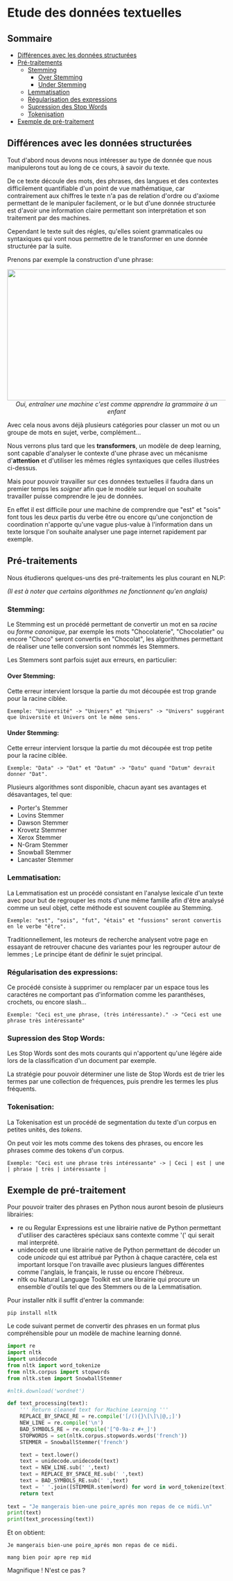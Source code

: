 # Etude des données textuelles

## Sommaire
* [Différences avec les données structurées](#différences-avec-les-données-structurées)
* [Pré-traitements](#pré-traitements)
  * [Stemming](#stemming)
    * [Over Stemming](#over-stemming)
    * [Under Stemming](#under-stemming)
  * [Lemmatisation](#lemmatisation)
  * [Régularisation des expressions](#régularisation-des-expressions)
  * [Supression des Stop Words](#supression-des-stop-words)
  * [Tokenisation](#tokenisation)
* [Exemple de pré-traitement](#exemple-de-pré-traitement)

## Différences avec les données structurées

Tout d'abord nous devons nous intéresser au type de donnée que nous manipulerons tout au long de ce cours, à savoir du texte.

De ce texte découle des mots, des phrases, des langues et des contextes difficilement quantifiable d'un point de vue mathématique, car contrairement aux chiffres le texte n'a pas de relation d'ordre ou d'axiome permettant de le manipuler facilement, or le but d'une donnée structurée est d'avoir une information claire permettant son interprétation et son traitement par des machines.

Cependant le texte suit des régles, qu'elles soient grammaticales ou syntaxiques qui vont nous permettre de le transformer en une donnée structurée par la suite.

Prenons par exemple la construction d'une phrase:

<p align="center">
<img src="https://user-images.githubusercontent.com/65224852/166940035-1d1ed107-06ca-490e-85ed-b95c46b78865.jpg" width=600 height=302>
<br /><i> Oui, entraîner une machine c'est comme apprendre la grammaire à un enfant </i>
</p>

Avec cela nous avons déjà plusieurs catégories pour classer un mot ou un groupe de mots en sujet, verbe, complément...

Nous verrons plus tard que les **transformers**, un modèle de deep learning, sont capable d'analyser le contexte d'une phrase avec un mécanisme d'**attention** et d'utiliser les mêmes régles syntaxiques que celles illustrées ci-dessus.

Mais pour pouvoir travailler sur ces données textuelles il faudra dans un premier temps les *soigner* afin que le modèle sur lequel on souhaite travailler puisse comprendre le jeu de données.

En effet il est difficile pour une machine de comprendre que "est" et "sois" font tous les deux partis du verbe être ou encore qu'une conjonction de coordination n'apporte qu'une vague plus-value à l'information dans un texte lorsque l'on souhaite analyser une page internet rapidement par exemple.

## Pré-traitements

Nous étudierons quelques-uns des pré-traitements les plus courant en NLP:

*(Il est à noter que certains algorithmes ne fonctionnent qu'en anglais)*

### Stemming:
Le Stemming est un procédé permettant de convertir un mot en sa *racine* ou *forme canonique*, par exemple les mots "Chocolaterie", "Chocolatier" ou encore "Choco" seront convertis en "Chocolat", les algorithmes permettant de réaliser une telle conversion sont nommés les Stemmers.

Les Stemmers sont parfois sujet aux erreurs, en particulier:
#### Over Stemming:

Cette erreur intervient lorsque la partie du mot découpée est trop grande pour la racine ciblée.

```
Exemple: "Université" -> "Univers" et "Univers" -> "Univers" suggérant que Université et Univers ont le même sens.
```
#### Under Stemming:

Cette erreur intervient lorsque la partie du mot découpée est trop petite pour la racine ciblée.

```
Exemple: "Data" -> "Dat" et "Datum" -> "Datu" quand "Datum" devrait donner "Dat".
```

Plusieurs algorithmes sont disponible, chacun ayant ses avantages et désavantages, tel que:
- Porter's Stemmer
- Lovins Stemmer
- Dawson Stemmer
- Krovetz Stemmer
- Xerox Stemmer
- N-Gram Stemmer
- Snowball Stemmer
- Lancaster Stemmer

### Lemmatisation:
La Lemmatisation est un procédé consistant en l'analyse lexicale d'un texte avec pour but de regrouper les mots d'une même famille afin d'être analysé comme un seul objet, cette méthode est souvent couplée au Stemming.

```
Exemple: "est", "sois", "fut", "étais" et "fussions" seront convertis en le verbe "être".
```

Traditionnellement, les moteurs de recherche analysent votre page en essayant de retrouver chacune des variantes pour les regrouper autour de lemmes ; Le principe étant de définir le sujet principal. 

### Régularisation des expressions:
Ce procédé consiste à supprimer ou remplacer par un espace tous les caractéres ne comportant pas d'information comme les paranthéses, crochets, ou encore slash...

```
Exemple: "Ceci est_une phrase, (très intéressante)." -> "Ceci est une phrase très intéressante"
```
### Supression des Stop Words:
Les Stop Words sont des mots courants qui n'apportent qu'une légére aide lors de la classification d'un document par exemple.

La stratégie pour pouvoir déterminer une liste de Stop Words est de trier les termes par une collection de fréquences, puis prendre les termes les plus fréquents.

### Tokenisation:
La Tokenisation est un procédé de segmentation du texte d'un corpus en petites unités, des *tokens*.

On peut voir les mots comme des tokens des phrases, ou encore les phrases comme des tokens d'un corpus.

```
Exemple: "Ceci est une phrase très intéressante" -> | Ceci | est | une | phrase | très | intéressante |
```
## Exemple de pré-traitement

Pour pouvoir traiter des phrases en Python nous auront besoin de plusieurs librairies:
- re ou Regular Expressions est une librairie native de Python permettant d'utiliser des caractères spéciaux sans contexte comme '(' qui serait mal interprété.
- unidecode est une librairie native de Python permettant de décoder un code *unicode* qui est attribué par Python à chaque caractére, cela est important lorsque l'on travaille avec plusieurs langues différentes comme l'anglais, le français, le russe ou encore l'hébreux.
- nltk ou Natural Language Toolkit est une librairie qui procure un ensemble d'outils tel que des Stemmers ou de la Lemmatisation.

Pour installer nltk il suffit d'entrer la commande:

```
pip install nltk
```

Le code suivant permet de convertir des phrases en un format plus compréhensible pour un modèle de machine learning donné.

``` python
import re
import nltk
import unidecode
from nltk import word_tokenize
from nltk.corpus import stopwords
from nltk.stem import SnowballStemmer

#nltk.download('wordnet')

def text_processing(text):
    ''' Return cleaned text for Machine Learning '''
    REPLACE_BY_SPACE_RE = re.compile('[/(){}\[\]\|@,;]')
    NEW_LINE = re.compile('\n')
    BAD_SYMBOLS_RE = re.compile('[^0-9a-z #+_]')
	STOPWORDS = set(nltk.corpus.stopwords.words('french'))
    STEMMER = SnowballStemmer('french')

    text = text.lower()
    text = unidecode.unidecode(text)
    text = NEW_LINE.sub(' ',text)
    text = REPLACE_BY_SPACE_RE.sub(' ',text)
    text = BAD_SYMBOLS_RE.sub(' ',text)
    text = ' '.join([STEMMER.stem(word) for word in word_tokenize(text) if word not in STOPWORDS])
    return text
    
text = "Je mangerais bien-une poire_aprés mon repas de ce midi.\n"
print(text)
print(text_processing(text))
```

Et on obtient:

```
Je mangerais bien-une poire_aprés mon repas de ce midi.

mang bien poir apre rep mid
```

Magnifique ! N'est ce pas ?
